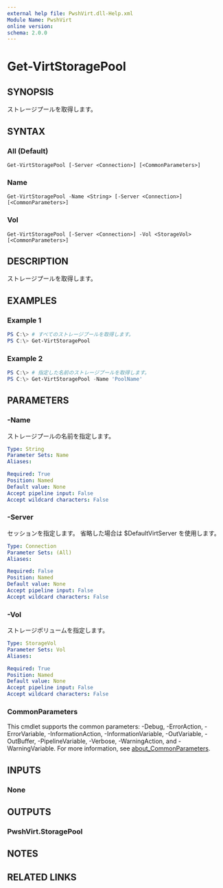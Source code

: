 ```yaml
---
external help file: PwshVirt.dll-Help.xml
Module Name: PwshVirt
online version:
schema: 2.0.0
---
```


# Get-VirtStoragePool

## SYNOPSIS
ストレージプールを取得します。

## SYNTAX

### All (Default)
```
Get-VirtStoragePool [-Server <Connection>] [<CommonParameters>]
```

### Name
```
Get-VirtStoragePool -Name <String> [-Server <Connection>] [<CommonParameters>]
```

### Vol
```
Get-VirtStoragePool [-Server <Connection>] -Vol <StorageVol> [<CommonParameters>]
```

## DESCRIPTION
ストレージプールを取得します。

## EXAMPLES

### Example 1
```powershell
PS C:\> # すべてのストレージプールを取得します。
PS C:\> Get-VirtStoragePool
```

### Example 2
```powershell
PS C:\> # 指定した名前のストレージプールを取得します。
PS C:\> Get-VirtStoragePool -Name 'PoolName'
```

## PARAMETERS

### -Name
ストレージプールの名前を指定します。

```yaml
Type: String
Parameter Sets: Name
Aliases:

Required: True
Position: Named
Default value: None
Accept pipeline input: False
Accept wildcard characters: False
```

### -Server
セッションを指定します。
省略した場合は $DefaultVirtServer を使用します。

```yaml
Type: Connection
Parameter Sets: (All)
Aliases:

Required: False
Position: Named
Default value: None
Accept pipeline input: False
Accept wildcard characters: False
```

### -Vol
ストレージボリュームを指定します。

```yaml
Type: StorageVol
Parameter Sets: Vol
Aliases:

Required: True
Position: Named
Default value: None
Accept pipeline input: False
Accept wildcard characters: False
```

### CommonParameters
This cmdlet supports the common parameters: -Debug, -ErrorAction, -ErrorVariable, -InformationAction, -InformationVariable, -OutVariable, -OutBuffer, -PipelineVariable, -Verbose, -WarningAction, and -WarningVariable. For more information, see [about_CommonParameters](http://go.microsoft.com/fwlink/?LinkID=113216).

## INPUTS

### None
## OUTPUTS

### PwshVirt.StoragePool
## NOTES

## RELATED LINKS
